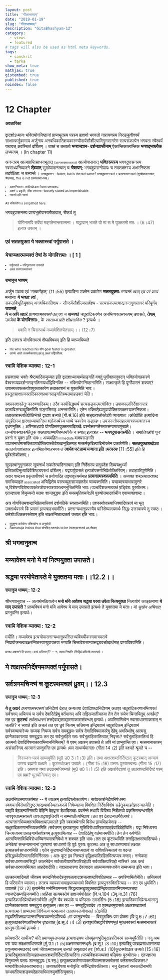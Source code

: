 ```yaml
---
layout: post
title: 'गीताभाष्यम्'
date: "2019-01-19"
slug: "गीताभाष्यम्"
description: "GitaBhashyam-12"
category: 
  - views
  - featured
# tags will also be used as html meta keywords.
tags:
  - sanskrit
  - tarka
show_meta: true
mathjax: true
gistembed: true
published: true
noindex: false
---
```


# 12 Chapter


	
#### अवतारिका 
	
द्वादशोऽध्यायः भक्तियोगनिष्ठानां प्राप्यभूतस्य परस्य ब्रह्मणो भगवतो नारायणस्य निरङ्कुशैश्वर्यं साक्षात्कर्तुकामाय अर्जुनाय अनवधिकातिशयकारुण्यौदार्यसौशील्यादिगुणसागरेण सत्यसंकल्पेन भगवता स्वैश्वर्यं यथावत् अवस्थितं दर्शितम् । 
उक्तं च तत्त्वतो **भगवज्ज्ञान- दर्शनप्राप्तीनाम्** ऐकान्तिकात्यन्तिक **भगवद्भक्त्यैक** लभ्यत्वम् । (In chapter 11)

अनन्तरम् आत्मप्राप्तिसाधनभूतात् <font size="-2">(आत्मसाक्शात्कारात्)</font> आत्मोपासनात् **भक्तिरूपस्य** भगवदुपासनस्य स्वसाध्यनिष्पादने **शैघ्र्यात्** सुखोपादानत्वात् च **श्रैष्ठ्यम्**; भगवदुपासनोपायः च तदशक्तस्य अक्षरनिष्ठता तदपेक्षिताः च उच्यन्ते ।
<font size="-2">
भगवदुपासन - faster, but is the फलं same? भगवदुपासन फलं >  प्रत्यगात्मान फलं (सुखोपादानत्वात् श्रैष्ठ्यम्), this is not एकफलसाधनम्।  
<li> अक्षरनिष्ठता : withdraw from senses.  </li>
<li> अक्षरं = प्रकृति, जीवः परमात्मा -loosely stated as imperishable.</li>
<li> नक्षरते इति नक्षत्रं </li>

All भक्तियोगं is simplified here.
</font>

भगवदुपासनस्य प्राप्यभूतोपास्यश्रैष्ठ्यात्, श्रैष्ठ्यं तु 
> योगिनामपि सर्वेषां मद्गतेनान्तरात्मना । श्रद्धावान् भजते यो मां स मे युक्ततमो मतः । (6।47) इत्यत्र उक्तम् । 

### एवं सततयुक्ता ये भक्तास्त्वां पर्युपासते । 
### येचाप्यक्षरमव्यक्तं तेषां के योगवित्तमाः । [ 1 ]

<font size="-2">
<li> पर्युपासते = परिपूरणतया उपासते </li>
<li> अक्षरं प्रत्यगात्मस्वरूपं </li>
</font>


#### रामानुज भाष्यम्
अर्जुन उवाच एवं 'मत्कर्मकृत्' (11।55) इत्यादिना उक्तेन प्रकारेण **सततयुक्ताः** भगवन्तं *त्वाम् एव परं प्राप्यं* मन्वानाः **ये भक्ताः त्वां** ,  
सकलविभूतियुक्तम् अनवधिकातिशय - सौन्दर्यसौशील्यसार्वज्ञ्य - सत्यसंकल्पत्वाद्यनन्तगुणसागरं परिपूर्णम् **उपासते**,  
**ये च अपि अक्षरं** *प्रत्यगात्मस्वरूपं* तत् एव च **अव्यक्तं** चक्षुरादिकरणेन अनभिव्यक्तस्वरूपम् उपासते, **तेषाम्** उभयेषां **के योगवित्तमाः** , के *स्वसाध्यं प्रति शीघ्रगामिनः* ? इत्यर्थः । 

> भवामि न चिरात्पार्थ मय्यावेशितचेतसाम् ।। (12।7) 

इति उत्तरत्र योगवित्तमत्वं शैघ्य्रविषयम् इति हि व्यञ्जयिष्यते 

<font size="-2">
<li> He who reaches his योग goal faster is greater. </li>
<li> अञ्जेः धातोः तत्कर्मकत्वात् इदं तु अक्षरं तद्विपरीतम् </li>
</font>

### स्वामि देशिक व्याख्या : 12-1

प्रसक्ताया भक्तेः श्रैष्ठ्यादिकमुच्यत इति द्वादशाध्यायार्थसङ्गतिं वक्तुं पूर्वोक्तमनुवदन् भक्तियोगप्रकरणे वैश्वरूप्यप्रदर्शनसङ्गतिमप्यर्थाद्विविनक्ति -- भक्तियोगनिष्ठानामिति। साक्षात्कृते हि पूर्णोपासनं शक्यम्? उपास्यत्वफलत्वोपयुक्ताकारेण तत्प्रकाशनं च युक्तमिति भावः। प्रस्तुतसाक्षात्कारादिकारणप्रधानसङ्गतिस्थलमाहउक्तं चेति। 

स्वप्रकाशनहेतुः कारुण्यादिकम्। तदैव कार्यसिद्ध्यर्थं सत्यसङ्कल्पत्वोक्तिः। उपायफलनिर्देशानन्तरं फलाविलम्बाद्युक्तिरिति सङ्गतिमाह अनन्तरमिति। एतेन भक्तिशैघ्र्यमुपायोक्तिरशक्तस्यात्मनिष्ठता। तत्प्रकारास्त्वतिप्रीतिर्भक्ते द्वादश उच्यते [गी.सं.16] इति सङ्ग्रहश्लोकोऽपि व्याख्यातः।अतिप्रीतिः इत्यादिना संगृहीतस्य द्वादशाध्यायान्तिम श्लोकार्थस्य भाष्ये चकारेण सङ्ग्रहः। उपक्रान्तोपसंहारमात्ररूपत्वात्तस्य पृथगनुक्तिः। अस्मिन्नध्याये योगवित्तमयुक्ततमादिशब्दैः प्रश्नोत्तरगतैस्तारतम्यमात्रमुच्यते। तच्चोपास्यप्रकर्षहैतुक *फलतारतम्यनिबन्धनं* किं न स्यात् इत्यत्राह -- **भगवदुपासनस्येति** । सम्प्रतिपन्नांशे पुनः प्रश्नो न युक्त इति भावः। अव्यवहित<font size="-2"> immediate </font>वाक्यसङ्गति व्यञ्जनार्थमासक्तिवशादौचित्याच्चैवंशब्दानूदितमाह मत्कर्मकृदित्यादिनोक्तेन प्रकारेणेति। **सततयुक्तशब्दोऽत्र** सततयोगाशंसापर इत्यभिप्रायेणाहभगवन्तं **त्वामेव परं प्राप्यं मन्वाना इति।मत्परमः** [11।55] इति हि पूर्वश्लोकोक्तम्।

सुग्रहत्वानुगुणाकार सूचनार्थं सकलेत्यादिनात्वाम् इति निर्देशस्य प्रागुपदेश दिव्यचक्षुर्भ्यां प्रतिपन्नविभूत्यादिवैशिष्ट्यपरत्वं दर्शितम्। यद्वापर्युपासते इत्यत्रोपसर्गाभिप्रेतोक्तिरियम्। तदाहपरिपूर्णमिति। अक्षर शब्दस्य प्रकृतावीश्वरे च प्रयोगादिह तद्व्यावृत्त्यर्थमाह **प्रत्यगात्मस्वरूपमिति** । अव्यक्त शब्दस्याक्षरशब्द समभिव्याहृत<font size="-2"> associated </font> अचिद्विशेष परत्वव्युदासायाहतदेव चाव्यक्तमिति। यच्छब्दत्रयाभावादुत्तरे च,विशेषणविशेष्यव्यक्तेरत्रोपास्यत्रयपरत्वमनुचितमिति भावः।पञ्चविंशकमव्यक्तं ष़ड्विंशः पुरुषोत्तमः। एतज्ज्ञात्वा विमुच्यन्ते यतयः शान्तबुद्धयः इति यमस्मृतिवचनेऽपि पुरुषोत्तमादर्वाचीन एवाव्यक्तशब्दः। 

अत्र योगवित्तमशब्दाभिप्रेतमाधिक्यं दर्शयतिके स्वसाध्यमिति। प्रश्नस्योपास्याधिक्यादिपरत्वं मा भूत् उक्तार्थपरत्वे किं प्रमाणं इत्यत्राहभवामीति। प्रश्नान्यथानुपपत्त्यैव पारिशेष्यादयमर्थः सिद्धः उत्तरवाक्ये तु स्पष्टः।क्लेशोऽधिकतरस्तेषाम् इति चाक्षरनिष्ठात्प्रकर्ष उच्यत इति भावः।

<font size="-2">
<li> मुमुक्षुणा कर्मयोगः भक्तियोगः च अनुष्ठेयौ </li>
<li> Ramanuja insists that योगवित् needs to be interpreted as शैघ्र्यम्  </li>
</font>



## श्री भगवानुवाच
## मय्यावेश्य मनो ये मां नित्ययुक्ता उपासते।
## श्रद्धया परयोपेतास्ते मे युक्ततमा मताः।।12.2।।


#### रामानुज भाष्यम् : 12-2
श्रीभगवानुवाच -- अत्यर्थमत्प्रियत्वेन **मनो मयि आवेश्य श्रद्धया परया उपेता नित्ययुक्ता** नित्ययोगं काङ्क्षमाणा **ये माम् उपासते** ? प्राप्यविषयं मनो मयि आवेश्य ये माम् उपासते इत्यर्थः ते युक्ततमा मे मताः। मां *सुखेन अचिरात्* प्राप्नुवन्ति इत्यर्थः।


### स्वामि देशिक व्याख्या : 12-2

मयीति। मय्यावेश्य इत्यत्रोपासनान्यथानुपपत्तिलभ्यविषयीकरणमात्रपरत्वे निष्प्रयोजनत्वादक्षरनिष्ठस्याप्युपायतया भगवति चित्तावेशसाम्यात्तद्व्यवच्छेदार्थमाह प्राप्यविषयमिति।


<font size="-2">
प्रारब्ध अवसाने हि फलम्। कथं अचिरात्?? -- न, उपाय निष्पत्ति (सिद्धिः)अविलंबे तातत्पर्यः ।
</font>

## ये त्वक्षरमनिर्देश्यमव्यक्तं पर्युपासते।
## सर्वत्रगमचिन्त्यं च कूटस्थमचलं ध्रुवम्।। 12.3

#### रामानुज भाष्यम् : 12-3

**ये तु अक्षरं** *प्रत्यगात्मस्वरूपं* अनिर्देश्यं देहात् अन्यतया देवादिशब्दानिर्देश्यम् अतएव चक्षुरादिकरणानभिव्यक्तं सर्वत्रगम् अचिन्त्यं च सर्वत्र देवादिदेहेषु वर्तमानम् अपि तद्विसजातीयतया तेन तेन रूपेण चिन्तयितुम् अनर्हम्? 
तत एव **कूटस्थं** *सर्वसाधारणं* तत्तद्देवाद्यसाद्यारणाकारासंबन्धम् इत्यर्थः। अपरिणामित्वेन स्वासाधारणाकारात् न चलति? न च्यवते इति अचलं तत एव ध्रुवं नित्यम् सन्नियम्य इन्द्रियग्रामं चक्षुरादिकम् इन्द्रियग्रामं सर्वस्वव्यापारेभ्यः सम्यक् नियम्य सर्वत्र समबुद्धयः सर्वत्र देवादिविषमाकारेषु देहेषु अवस्थितेषु आत्मसु ज्ञानैकाकारतया समबुद्धयः तत एव सर्वभूतहिते रताः सर्वभूताहितरतित्वात् निवृत्ताः? सर्वभूताहितरतित्वं हि आत्मनो देवादिविषमाकाराभिमाननिमित्तम्? ये एवम् अक्षरम् उपासते ते अपि मां प्राप्नुवन्ति एव। मत्समानाकारम् असंसारिणम् आत्मानं प्राप्नुवन्ति एव इत्यर्थः।मम साधर्म्यमागताः (गीता 14।2) इति वक्ष्यते श्रूयते च -- 
> निरञ्जनः परमं साम्यमुपैति (मु0 उ0 3।1।3) इति।
तथा अक्षरशब्दनिर्दिष्टात् कूटस्थाद् अन्यत्वं परस्य ब्रह्मणो वक्ष्यते । कूटस्थोऽक्षर उच्यते । (गीता 15।16)
> उत्तमः पुरुषस्त्वन्यः (गीता 15।17) इति। अथपरा यथा तदक्षरमधिगम्यते (मु0 उ0 1।1।5) इति अक्षरविद्यायां तु अक्षरशब्दनिर्दिष्टं परम् एव ब्रह्म? भूतयोनित्वाद् एव।


### स्वामि देशिक व्याख्या : 12-3

अक्षरनिष्ठस्यापकर्षमाह -- ये त्वक्षरम् इत्यादिश्लोकत्रयेण। सर्वप्रकारनिर्देशनिषेधस्य स्ववचनविरोधादिदुष्टत्वाद्यथावस्थितस्वरूपे निषेध्यतया विवक्षितं निर्देशविशेषं सहेतुकमाहदेहादन्यतयेति। यद्यपि देहादन्यस्मिन्नपि देहिनि देहद्वारा देवादिशब्दाः प्रवर्तन्ते तथापि विविच्य निर्देष्टव्ये प्रकृतिसम्बन्धरहिते चापवृक्तात्मस्वरूपे तावत्तादृशवृत्तिरपि न सम्भवतीत्यभिप्रायः।तत एव देहादन्यतयैवेत्यर्थः। अत्यन्तानभिव्यक्तत्वविवक्षायांउपासते इति स्ववाक्येनापि विरोध इत्यभिप्रायेणाह -- चक्षुरादिकरणानभिव्यक्तमिति।सर्वत्रगम् इत्यत्राणुत्व श्रुतिविरोधपरिहारायाहदेवादिदेहेष्विति। यद्वा निषेध्यस्य चिन्त्यत्वस्य प्रसङ्गार्थंसर्वत्रगम् इत्युक्तमित्याह -- देवादिदेहेषु वर्तमानमपीति।तेन तेन रूपेणेति आत्मचिन्ताविधिविरोधाच्चिन्त्यमात्रनिषेधो न शक्यत इति भावः।तत एव कूटस्थमिति तत्तद्विलक्षणत्वादित्यर्थः। अनेकेषां सन्तन्यमानानां पुरुषाणां साधारणो हि पूर्वः पुरुषः कूटस्थः अत्र तु साधारण्यमात्रं लक्ष्यत इत्याहसर्वसाधारणमिति। एतेन कूटशब्दनिर्दिष्टमायाध्यक्षत्वं वा राशिवत्स्थितत्वं वा वदन्तः प्रसिद्धार्थपरित्यागादिभिर्निरस्ताः। अतः कूट इव निश्चलं वृद्धिक्षयादिरहितमित्यप्यत्र मन्दम्। नन्वेकदा सर्वसाधारणत्वमसिद्धं? कालभेदेन सर्वजातीयशरीरपरिग्रहेऽपि सर्वव्यक्तिपरिग्रहो नास्ति? अतः कथं सर्वसाधारणत्वमित्यत आहदेवादीति। नह्यसाधारणा देवत्वादय आत्मन्यव्यवधानेन सम्बध्यन्त इति भावः।

उत्क्रान्त्यादिमतो जीवस्य स्पन्दनिषेधादेरनुपपन्नत्वादत्राचलशब्दविवक्षितमाह -- अपरिणामित्वेनेति। अनित्यत्वं हि परिणामेन व्याप्तम्। ततश्च व्यापकाभावाद्व्याप्याभावो विवक्षित इत्यपुनरुक्तिरित्याह -- तत एव ध्रुवमिति।उपासते [12।2] इत्यनेनैव मनोनियमनस्य सिद्धत्वात्तदुपयुक्तबाह्येन्द्रियव्यापारनियमनपरतया व्याचष्टेसम्यङ्नियम्येति।अहिंसा सत्यमस्तेयं ब्रह्मचर्यपरिग्रहः [वि.ध.104।3बृ.ना.31।76] इत्यादिकमभिप्रेत्योक्तंसर्वत्रेति।शुनि चैव श्वपाके च पण्डिताः समदर्शिनः [5।18] इत्यादिकमभिप्रेत्यआत्मसु ज्ञानैकाकारतया समबुद्धय इत्युक्तम्।तत एव -- समबुद्धित्वादेव।य एवमक्षरमुपासते अक्षरशब्दवाच्यं प्रत्यगात्मानं प्राप्यतया निश्चित्य परमात्मानं तत्प्रापकतयोपासते।तेऽपीति मद्व्यतिरिक्तप्राप्यान्तरनिश्चयवन्तोऽपीत्यर्थः।मां प्राप्नुवन्त्येव -- विष्णुशक्तिः परा प्रोक्ता [वि.पु.6।7।61] इत्युक्तप्रकारेणअविभागेन दृष्टत्वात् [ब्र.सू.4।4।3] इत्यपृथक्सिद्धविशेषणभूतं मुक्तस्वरूपं मत्समानाकारं प्राप्नुवन्तीत्यर्थ इत्यर्थः।

प्रमेयशरीरं साधीयः? यदि प्रमाणमुपलभामह इत्याशङ्क्य सोपबृंहणश्रुतिमुदाहरतिपरमं साम्यमुपैतीति। ननु अथ परा यया तदक्षरमधिगम्यते [मुं.उ.1।1।5]अक्षरमम्बरान्तधृतेः [ब्र.सू.1।3।10] इत्यादिषु परब्रह्मसाधारणतया प्रयुज्यमानमक्षरपदं कथं जीवात्मवाचकम् उच्यते अमृताक्षरं हरः [श्वे.उ.1।10]कूटस्थोऽक्षर उच्यते [15।16] इत्यादिषूक्तत्वादित्याहतथाक्षरशब्दनिर्दिष्टादित्यादिना।पञ्चविंशकमव्यक्तं षड्विंशः पुरुषोत्तमः। एतज्ज्ञात्वा विमुच्यन्ते यतयः शान्तबुद्धयः [य.स्मृ.] इत्युक्तप्रकारेणाव्यक्तजीवात्मासक्तचेतसां क्लेशस्त्वधिकतरः? मय्यावेशितचेतस्त्वाभावात्। अव्यक्तविषया मनोवृत्तिः सर्वेन्द्रियोपरतिरूपा। ननु देहवत्त्वं सनकादीनामपि सम्भवतीत्याशङ्क्यदेहात्माभिमानयुक्तैरित्युक्तम्।